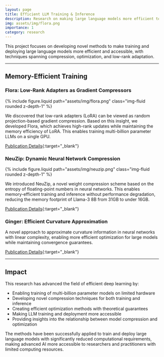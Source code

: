 ```yaml
---
layout: page
title: Efficient LLM Training & Inference
description: Research on making large language models more efficient to train and deploy
img: assets/img/flora.png
importance: 1
category: research
---
```


This project focuses on developing novel methods to make training and deploying large language models more efficient and accessible, with techniques spanning compression, optimization, and low-rank adaptation.

---

## Memory-Efficient Training

### Flora: Low-Rank Adapters as Gradient Compressors
<div class="row mt-3">
    <div class="col-sm-6 mx-auto mt-3 mt-md-0">
        {% include figure.liquid path="assets/img/flora.png" class="img-fluid rounded z-depth-1" %}
    </div>
</div>

We discovered that low-rank adapters (LoRA) can be viewed as random projection-based gradient compression. Based on this insight, we developed Flora, which achieves high-rank updates while maintaining the memory efficiency of LoRA. This enables training multi-billion parameter LLMs on a single GPU.

[Publication Details](/publications/#hao2024flora){:target="_blank"}

### NeuZip: Dynamic Neural Network Compression
<div class="row mt-3">
    <div class="col-sm-6 mx-auto mt-3 mt-md-0">
        {% include figure.liquid path="assets/img/neuzip.png" class="img-fluid rounded z-depth-1" %}
    </div>
</div>

We introduced NeuZip, a novel weight compression scheme based on the entropy of floating-point numbers in neural networks. This enables memory-efficient training and inference without performance degradation, reducing the memory footprint of Llama-3 8B from 31GB to under 16GB.

[Publication Details](/publications/#hao2024neuzip){:target="_blank"}

### Ginger: Efficient Curvature Approximation
A novel approach to approximate curvature information in neural networks with linear complexity, enabling more efficient optimization for large models while maintaining convergence guarantees.

[Publication Details](/publications/#hao2024gingerefficientcurvatureapproximation){:target="_blank"}

---

## Impact

This research has advanced the field of efficient deep learning by:
- Enabling training of multi-billion parameter models on limited hardware
- Developing novel compression techniques for both training and inference
- Creating efficient optimization methods with theoretical guarantees
- Making LLM training and deployment more accessible
- Providing insights into the relationship between model compression and optimization

The methods have been successfully applied to train and deploy large language models with significantly reduced computational requirements, making advanced AI more accessible to researchers and practitioners with limited computing resources. 